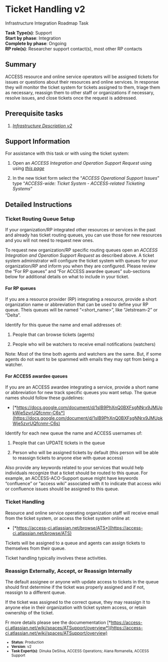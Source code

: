 # Ticket Handling v2

Infrastructure Integration Roadmap Task

**Task Type(s)**: Support  
**Start by phase**: Integration  
**Complete by phase**: Ongoing  
**RP role(s)**: Researcher support contact(s), most other RP contacts

## Summary

ACCESS resource and online service operators will be assigned tickets for issues or questions about their resources and online services. In response they will monitor the ticket system for tickets assigned to them, triage them as necessary, reassign them to other staff or organizations if necessary, resolve issues, and close tickets once the request is addressed.

## Prerequisite tasks

1.  [*Infrastructure Description v2*](Infrastructure_Description_v2.md)

## Support Information

For assistance with this task or with using the ticket system:

1.  Open an *ACCESS Integration and Operation Support Request* using using [*this page*](https://operations.access-ci.org/open-operations-request)

2.  In the new ticket form select the “*ACCESS Operational Support Issues*” type “*ACCESS-wide: Ticket System - ACCESS-related Ticketing Systems*“

## Detailed Instructions

### Ticket Routing Queue Setup

If your organization/RP integrated other resources or services in the past and already has ticket routing queues, you can use those for new resources and you will not need to request new ones.

To request new organization/RP specific routing queues open an *ACCESS Integration and Operation Support Request* as described above. A ticket system administrator will configure the ticket system with queues for your organization/RP and inform you when they are configured. Please review the “For RP queues” and “For ACCESS awardee queues” sub-sections below for additional details on what to include in your ticket.

#### For RP queues

If you are a resource provider (RP) integrating a resource, provide a short organization name or abbreviation that can be used to define your RP queue. Theis queues will be named “\<short_name\>”, like “Jetstream-2” or “Delta”.

Identify for this queue the name and email addresses of:

1.  People that can browse tickets (agents)

2.  People who will be watchers to receive email notifications (watchers)

Note: Most of the time both agents and watchers are the same. But, if some agents do not want to be spammed with emails they may opt from being a watcher.

#### For ACCESS awardee queues

If you are an ACCESS awardee integrating a service, provide a short name or abbreviation for new track specific queues you want setup. The queue names should follow these guidelines:

- [*https://docs.google.com/document/d/1sIB9PhXnQ0BXFsgNNrx9JMUpkWje5zvrUQfcnmr-C6s*](https://docs.google.com/document/d/1sIB9PhXnQ0BXFsgNNrx9JMUpkWje5zvrUQfcnmr-C6s)

Identify for each new queue the name and ACCESS usernames of:

1.  People that can UPDATE tickets in the queue

2.  Person who will be assigned tickets by default (this person will be able to reassign tickets to anyone else with queue access)

Also provide any keywords related to your services that would help individuals recognize that a ticket should be routed to this queue. For example, an ACCESS-ACO-Support queue might have keywords “confluence” or “access wiki” associated with it to indicate that access wiki or confluence issues should be assigned to this queue.

### Ticket Handling

Resource and online service operating organization staff will receive email from the ticket system, or access the ticket system online at:

- [*https://access-ci.atlassian.net/browse/ATS*](https://access-ci.atlassian.net/browse/ATS)

Tickets will be assigned to a queue and agents can assign tickets to themselves from their queue.

Ticket handling typically involves these activities.

### Reassign Externally, Accept, or Reassign Internally

The default assignee or anyone with update access to tickets in the queue should first determine if the ticket was properly assigned and if not, reassign to a different queue.

If the ticket was assigned to the correct queue, they may reassign it to anyone else in their organization with ticket system access, or retain ownership of the ticket.

Fr more details please see the documementation [*https://access-ci.atlassian.net/wiki/spaces/ATSupport/overview*](https://access-ci.atlassian.net/wiki/spaces/ATSupport/overview)

<sub>
<ul class="document-meta-data">
    <li><strong>Status</strong>: Production</li>
    <li><strong>Version</strong>: v2</li>
    <li><strong>Task Expert(s)</strong>: Dinuka DeSilva, ACCESS Operations; Alana Romanella, ACCESS Support</li>
</ul>
</sub>
<br/>
<br/>
